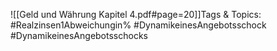 
![[Geld und Währung Kapitel 4.pdf#page=20]]Tags & Topics:
   #Realzinsen1Abweichungin%
   #DynamikeinesAngebotsschock
   #DynamikeinesAngebotsschocks